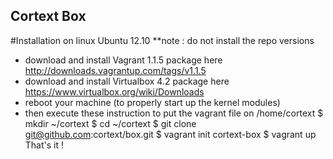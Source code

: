 Cortext Box
-----------

#Installation on linux Ubuntu 12.10
**note : do not install the repo versions
* download and install Vagrant 1.1.5 package here http://downloads.vagrantup.com/tags/v1.1.5
* download and install Virtualbox 4.2 package here https://www.virtualbox.org/wiki/Downloads
* reboot your machine (to properly start up the kernel modules)
* then execute these instruction to put the vagrant file on /home/cortext 
   $ mkdir ~/cortext
   $ cd ~/cortext
   $ git clone git@github.com:cortext/box.git 
   $ vagrant init cortext-box 
   $ vagrant up
That's it !
